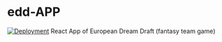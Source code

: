 # edd-APP
[![Deployment](https://github.com/jonassimoen/edd-APP/actions/workflows/deploy.yaml/badge.svg)](https://github.com/jonassimoen/edd-APP/actions/workflows/deploy.yaml)
React App of European Dream Draft (fantasy team game)
